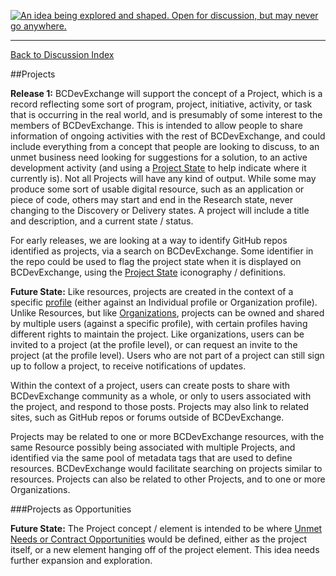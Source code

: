 <a rel="research" href="https://github.com/BCDevExchange/docs/blob/master/discussion/projectstates.md"><img alt="An idea being explored and shaped. Open for discussion, but may never go anywhere." style="border-width:0" src="https://img.shields.io/badge/BCDevExchange-Research-red.svg" title="An idea being explored and shaped. Open for discussion, but may never go anywhere." /></a>

---
[Back to Discussion Index](../discussion_index.md)


##Projects

**Release 1:** BCDevExchange will support the concept of a Project, which is a record reflecting some sort of program, project, initiative, activity, or task that is occurring in the real world, and is presumably of some interest to the members of BCDevExchange. This is intended to allow people to share information of ongoing activities with the rest of BCDevExchange, and could include everything from a concept that people are looking to discuss, to an unmet business need looking for suggestions for a solution, to an active development activity (and using a [Project State](projectstates.md) to help indicate where it currently is). Not all Projects will have any kind of output. While some may produce some sort of usable digital resource, such as an application or piece of code, others may start and end in the Research state, never changing to the Discovery or Delivery states. A project will include a title and description, and a current state / status. 

For early releases, we are looking at a way to identify GitHub repos identified as projects, via a search on BCDevExchange. Some identifier in the repo could be used to flag the project state when it is displayed on BCDevExchange, using the [Project State](projectstates.md) iconography / definitions.

**Future State:** Like resources, projects are created in the context of a specific [profile](profiles.md) (either against an Individual profile or Organization profile). Unlike Resources, but like [Organizations](organizations.md), projects can be owned and shared by multiple users (against a specific profile), with certain profiles having different rights to maintain the project. Like organizations, users can be invited to a project (at the profile level), or can request an invite to the project (at the profile level). Users who are not part of a project can still sign up to follow a project, to receive notifications of updates.  

Within the context of a project, users can create posts to share with BCDevExchange community as a whole, or only to users associated with the project, and respond to those posts. Projects may also link to related sites, such as GitHub repos or forums outside of BCDevExchange.  

Projects may be related to one or more BCDevExchange resources, with the same Resource possibly being associated with multiple Projects, and identified via the same pool of metadata tags that are used to define resources. BCDevExchange would facilitate searching on projects similar to resources. Projects can also be related to other Projects, and to one or more Organizations. 

###Projects as Opportunities 

**Future State:** The Project concept / element is intended to be where [Unmet Needs or Contract Opportunities](opportunities.md) would be defined, either as the project itself, or a new element hanging off of the project element. This idea needs further expansion and exploration. 
